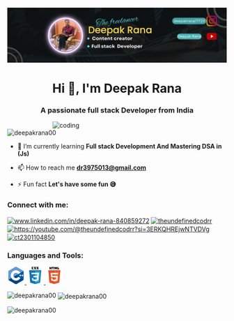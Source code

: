 ![logo](https://github.com/deepakrana00/deepakrana00/blob/main/Dilli's%20Deepak.png)
<h1 align="center">Hi 👋, I'm Deepak Rana</h1>
<h3 align="center">A passionate full stack Developer from India </h3>
<img align="right" alt="coding" width="400" src="https://images.squarespace-cdn.com/content/v1/5769fc401b631bab1addb2ab/1541580611624-TE64QGKRJG8SWAIUS7NS/ke17ZwdGBToddI8pDm48kPoswlzjSVMM-SxOp7CV59BZw-zPPgdn4jUwVcJE1ZvWQUxwkmyExglNqGp0IvTJZamWLI2zvYWH8K3-s_4yszcp2ryTI0HqTOaaUohrI8PI6FXy8c9PWtBlqAVlUS5izpdcIXDZqDYvprRqZ29Pw0o/coding-freak.gif"
<p align="left"> <img src="https://komarev.com/ghpvc/?username=deepakrana00&label=Profile%20views&color=0e75b6&style=flat" alt="deepakrana00" /> </p>

- 🌱 I’m currently learning **Full stack Development And Mastering DSA in (Js)**

- 📫 How to reach me **dr3975013@gmail.com**

- ⚡ Fun fact **Let's have some fun 😅**

<h3 align="left">Connect with me:</h3>
<p align="left">
<a href="www.linkedin.com/in/deepak-rana-840859272" target="blank"><img align="center" src="https://raw.githubusercontent.com/rahuldkjain/github-profile-readme-generator/master/src/images/icons/Social/linked-in-alt.svg" alt="www.linkedin.com/in/deepak-rana-840859272" height="30" width="40" /></a>
<a href="https://www.instagram.com/theundefinedcodrr?igsh=ZnZlbGlscXk0Ymtl" target="_blank"><img align="center" src="https://raw.githubusercontent.com/rahuldkjain/github-profile-readme-generator/master/src/images/icons/Social/instagram.svg" alt="theundefinedcodrr" height="30" width="40" /></a>
<a href="https://youtube.com/@theundefinedcodrr?si=3ERKQHREjwNTVDVg" target="_blank"><img align="center" src="https://raw.githubusercontent.com/rahuldkjain/github-profile-readme-generator/master/src/images/icons/Social/youtube.svg" alt="https://youtube.com/@theundefinedcodrr?si=3ERKQHREjwNTVDVg" height="30" width="40" /></a>
<a href="https://www.leetcode.com/ct2301104850" target="blank"><img align="center" src="https://raw.githubusercontent.com/rahuldkjain/github-profile-readme-generator/master/src/images/icons/Social/leet-code.svg" alt="ct2301104850" height="30" width="40" /></a>
</p>

<h3 align="left">Languages and Tools:</h3>
<p align="left"> <a href="https://www.w3schools.com/cpp/" target="_blank" rel="noreferrer"> <img src="https://raw.githubusercontent.com/devicons/devicon/master/icons/cplusplus/cplusplus-original.svg" alt="cplusplus" width="40" height="40"/> </a> <a href="https://www.w3schools.com/css/" target="_blank" rel="noreferrer"> <img src="https://raw.githubusercontent.com/devicons/devicon/master/icons/css3/css3-original-wordmark.svg" alt="css3" width="40" height="40"/> </a> <a href="https://www.w3.org/html/" target="_blank" rel="noreferrer"> <img src="https://raw.githubusercontent.com/devicons/devicon/master/icons/html5/html5-original-wordmark.svg" alt="html5" width="40" height="40"/> </a> </p>

<p><img align="left" src="https://github-readme-stats.vercel.app/api/top-langs?username=deepakrana00&show_icons=true&locale=en&layout=compact" alt="deepakrana00" /></p>

<p>&nbsp;<img align="center" src="https://github-readme-stats.vercel.app/api?username=deepakrana00&show_icons=true&locale=en" alt="deepakrana00" /></p>

<p><img align="center" src="https://github-readme-streak-stats.herokuapp.com/?user=deepakrana00&" alt="deepakrana00" /></p>

